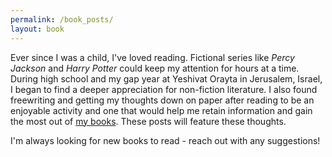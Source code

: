 ```yaml
---
permalink: /book_posts/
layout: book
---
```


Ever since I was a child, I've loved reading. Fictional series like *Percy Jackson* and *Harry Potter* could keep my attention for hours at a time. During high school and my gap year at Yeshivat Orayta in Jerusalem, Israel, I began to find a deeper appreciation for non-fiction literature. I also found freewriting and getting my thoughts down on paper after reading to be an enjoyable activity and one that would help me retain information and gain the most out of [my books](/book_list/). These posts will feature these thoughts. 

I'm always looking for new books to read - reach out with any suggestions! 